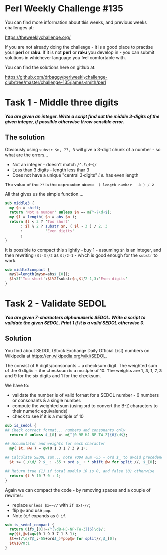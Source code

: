 # Perl Weekly Challenge #135

You can find more information about this weeks, and previous weeks challenges at:

  https://theweeklychallenge.org/

If you are not already doing the challenge - it is a good place to practise your
**perl** or **raku**. If it is not **perl** or **raku** you develop in - you can
submit solutions in whichever language you feel comfortable with.

You can find the solutions here on github at:

https://github.com/drbaggy/perlweeklychallenge-club/tree/master/challenge-135/james-smith/perl

# Task 1 -  Middle three digits

***You are given an integer. Write a script find out the middle 3-digits of the given integer, if possible otherwise throw sensible error.***

## The solution

Obviously using `substr $n, ??, 3` will give a 3-digit chunk of a number - so what are the errors...

 * Not an integer - doesn't match `/^-?\d+$/`
 * Less than 3 digits - length less than 3
 * Does not have a unique "central 3-digits" *i.e.* has even length

The value of the `??` is the expression above - `( length number - 3 ) / 2`

All that gives us the simple function....

```perl
sub middle3 {
  my $n = shift;
  return 'Not a number' unless $n =~ m{^-?\d+$};
  my $l = length( $n = abs $n );
  return $l < 3 ? 'Too short'
       : $l % 2 ? substr $n, ( $l - 3 ) / 2, 3
       :          'Even digits'
       ;
}
```

It is possible to compact this slightly - buy 1 - assuming `$n` is an integer, and then rewriting `($l-3)/2` as `$l/2-1` - which is good enough for the `substr` to work.

```perl
sub middle3compact {
  my$l=length(my$n=abs$_[0]);
  $l<3?'Too short':$l%2?substr$n,$l/2-1,3:'Even digits'
}
```

# Task 2 - Validate SEDOL

***You are given 7-characters alphanumeric SEDOL. Write a script to validate the given SEDOL. Print 1 if it is a valid SEDOL otherwise 0.***

## Solution

You find about SEDOL (Stock Exchange Daily Official List) numbers on Wikipedia at https://en.wikipedia.org/wiki/SEDOL.

The consist of 6 digits/consonants + a checksum digit. The weighted sum of the 6 digits + the checksum is a multiple of 10.
The weights are 1, 3, 1, 7, 3 and 9 for the six digits and 1 for the checksum.

We have to:
 * validate the number is of valid format for a SEDOL number - 6 numbers or consonants & a single number.
 * compute the weighted sum (using ord to convert the B-Z characters to their numeric equivalends)
 * check to see if it is a multiple of 10

```perl
sub is_sedol {
## Check correct format... numbers and consonants only
  return 0 unless $_[0] =~ m{^[0-9B-HJ-NP-TW-Z]{6}\d$};

## Accumulator and weights for each character
  my( $t, @w ) = qw(0 1 3 1 7 3 9 1);

## Calculate SEDOL sum... note YODA sum -55 + ord $_ to avoid precedence issue
  $t += ( /\d/ ? $_ : -55 + ord $_ ) * shift @w for split //, $_[0];

## Return true (1) if total modulo 10 is 0, and false (0) otherwise
  return $t % 10 ? 0 : 1;
}
```

Again we can compact the code - by removing spaces and a couple of rewrites:

 * replace `unless $x=~//` with `if $x!~//`;
 * flip `@w` and use `pop`.
 * Note `0if` expands as `0 if`.
 
```perl
sub is_sedol_compact {
  return 0if$_[0]!~/^[\dB-HJ-NP-TW-Z]{6}\d$/;
  my($t,@w)=qw(0 1 9 3 7 1 3 1);
  $t+=(/\d/?$_:-55+ord$_)*pop@w for split//,$_[0];
  $t%10?0:1
}
```

